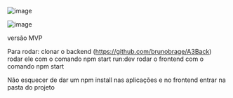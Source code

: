 ![image](https://github.com/brunobrage/A3Usjt/assets/84817286/7484148e-6990-466f-85b6-0c07bab189ee)

![image](https://github.com/brunobrage/A3Usjt/assets/84817286/2d285ccc-bc1b-480b-bf12-bfa4b01dd767)

versão MVP


Para rodar:
clonar o backend (https://github.com/brunobrage/A3Back)
rodar ele com o comando npm start run:dev
rodar o frontend com o comando npm start

Não esquecer de dar um npm install nas aplicações e no frontend entrar na pasta do projeto
